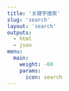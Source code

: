 ```yaml
---
title: '关键字搜索'
slug: 'search'
layout: 'search'
outputs:
  - html
  - json
menu:
  main:
    weight: -60
    params:
      icon: search
---
```


